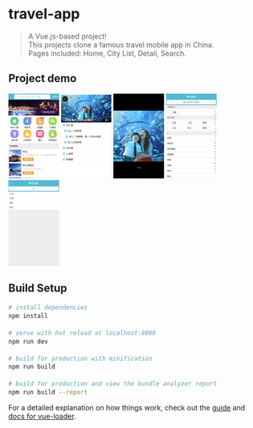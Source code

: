 # travel-app

> A Vue.js-based project!  
> This projects clone a famous travel mobile app in China.  
> Pages included: Home, City List, Detail, Search.  


## Project demo  
<img src="https://github.com/xianhe-zhang/travelApp/blob/main/demo_img/home.png" width=20%>  
<img src="https://github.com/xianhe-zhang/travelApp/blob/main/demo_img/detail.png" width=20%>  
<img src="https://github.com/xianhe-zhang/travelApp/blob/main/demo_img/pic_bar.png" width=20%>  
<img src="https://github.com/xianhe-zhang/travelApp/blob/main/demo_img/city.png" width=20%>  
<img src="https://github.com/xianhe-zhang/travelApp/blob/main/demo_img/search.png" width=20%>  



## Build Setup

``` bash
# install dependencies
npm install

# serve with hot reload at localhost:8080
npm run dev

# build for production with minification
npm run build

# build for production and view the bundle analyzer report
npm run build --report
```

For a detailed explanation on how things work, check out the [guide](http://vuejs-templates.github.io/webpack/) and [docs for vue-loader](http://vuejs.github.io/vue-loader).
